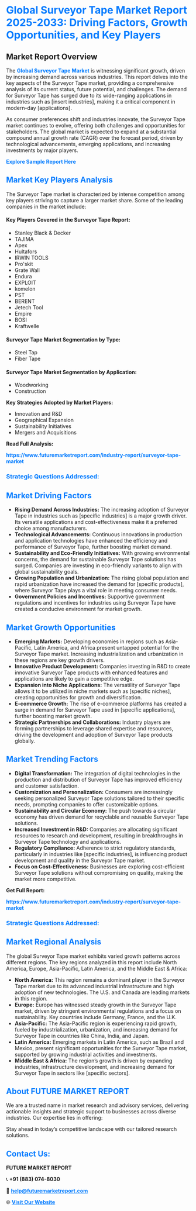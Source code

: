 <h1 style="color: #007BFF;">Global Surveyor Tape Market Report 2025-2033: Driving Factors, Growth Opportunities, and Key Players</h1>

<section id="overview">
<h2>Market Report Overview</h2>
<p>The <a href="https://www.futuremarketreport.com/industry-report/surveyor-tape-market" style="color: #007BFF; text-decoration: none;"><strong>Global Surveyor Tape Market</strong></a> is witnessing significant growth, driven by increasing demand across various industries. This report delves into the key aspects of the Surveyor Tape market, providing a comprehensive analysis of its current status, future potential, and challenges. The demand for Surveyor Tape has surged due to its wide-ranging applications in industries such as [insert industries], making it a critical component in modern-day [applications].</p>
<p>As consumer preferences shift and industries innovate, the Surveyor Tape market continues to evolve, offering both challenges and opportunities for stakeholders. The global market is expected to expand at a substantial compound annual growth rate (CAGR) over the forecast period, driven by technological advancements, emerging applications, and increasing investments by major players.</p>
</section>

<section id="overview">
<p><a href="https://www.futuremarketreport.com/request-sample/reportId=42297" style="color: #007BFF; text-decoration: none;"><strong>Explore Sample Report Here</strong></a></p>
</section>

<section id="key-players">
<h2 style="color: #007BFF;">Market Key Players Analysis</h2>
<p>The Surveyor Tape market is characterized by intense competition among key players striving to capture a larger market share. Some of the leading companies in the market include:</p>
<h4>Key Players Covered in the Surveyor Tape Report:</h4>
<ul><li>Stanley Black &amp; Decker</li><li>TAJIMA</li><li>Apex</li><li>Hultafors</li><li>IRWIN TOOLS</li><li>Pro&#039;skit</li><li>Grate Wall</li><li>Endura</li><li>EXPLOIT</li><li>komelon</li><li>PST</li><li>BERENT</li><li>Jetech Tool</li><li>Empire</li><li>BOSI</li><li>Kraftwelle</li></ul>
<h4>Surveyor Tape Market Segmentation by Type:</h4>
<ul><li>Steel Tap</li><li>Fiber Tape</li></ul>

<h4>Surveyor Tape Market Segmentation by Application:</h4>
<ul><li>Woodworking</li><li>Construction</li></ul>
<p><strong>Key Strategies Adopted by Market Players:</strong></p>
<ul>
<li>Innovation and R&D</li>
<li>Geographical Expansion</li>
<li>Sustainability Initiatives</li>
<li>Mergers and Acquisitions</li>
</ul>
</section>

<section>
<p><strong>Read Full Analysis: </strong></p><a href="https://www.futuremarketreport.com/industry-report/surveyor-tape-market" style="color: #007BFF; text-decoration: none;"><strong>https://www.futuremarketreport.com/industry-report/surveyor-tape-market</strong></a>
<h3 style="color: #007BFF;">Strategic Questions Addressed:</h3>
</section>

<section id="driving-factors">
<h2 style="color: #007BFF;">Market Driving Factors</h2>
<ul>
<li><strong>Rising Demand Across Industries:</strong> The increasing adoption of Surveyor Tape in industries such as [specific industries] is a major growth driver. Its versatile applications and cost-effectiveness make it a preferred choice among manufacturers.</li>
<li><strong>Technological Advancements:</strong> Continuous innovations in production and application technologies have enhanced the efficiency and performance of Surveyor Tape, further boosting market demand.</li>
<li><strong>Sustainability and Eco-Friendly Initiatives:</strong> With growing environmental concerns, the demand for sustainable Surveyor Tape solutions has surged. Companies are investing in eco-friendly variants to align with global sustainability goals.</li>
<li><strong>Growing Population and Urbanization:</strong> The rising global population and rapid urbanization have increased the demand for [specific products], where Surveyor Tape plays a vital role in meeting consumer needs.</li>
<li><strong>Government Policies and Incentives:</strong> Supportive government regulations and incentives for industries using Surveyor Tape have created a conducive environment for market growth.</li>
</ul>
</section>

<section id="growth-opportunities">
<h2 style="color: #007BFF;">Market Growth Opportunities</h2>
<ul>
<li><strong>Emerging Markets:</strong> Developing economies in regions such as Asia-Pacific, Latin America, and Africa present untapped potential for the Surveyor Tape market. Increasing industrialization and urbanization in these regions are key growth drivers.</li>
<li><strong>Innovative Product Development:</strong> Companies investing in R&D to create innovative Surveyor Tape products with enhanced features and applications are likely to gain a competitive edge.</li>
<li><strong>Expansion into Niche Applications:</strong> The versatility of Surveyor Tape allows it to be utilized in niche markets such as [specific niches], creating opportunities for growth and diversification.</li>
<li><strong>E-commerce Growth:</strong> The rise of e-commerce platforms has created a surge in demand for Surveyor Tape used in [specific applications], further boosting market growth.</li>
<li><strong>Strategic Partnerships and Collaborations:</strong> Industry players are forming partnerships to leverage shared expertise and resources, driving the development and adoption of Surveyor Tape products globally.</li>
</ul>
</section>

<section id="trending-factors">
<h2 style="color: #007BFF;">Market Trending Factors</h2>
<ul>
<li><strong>Digital Transformation:</strong> The integration of digital technologies in the production and distribution of Surveyor Tape has improved efficiency and customer satisfaction.</li>
<li><strong>Customization and Personalization:</strong> Consumers are increasingly seeking personalized Surveyor Tape solutions tailored to their specific needs, prompting companies to offer customizable options.</li>
<li><strong>Sustainability and Circular Economy:</strong> The push towards a circular economy has driven demand for recyclable and reusable Surveyor Tape solutions.</li>
<li><strong>Increased Investment in R&D:</strong> Companies are allocating significant resources to research and development, resulting in breakthroughs in Surveyor Tape technology and applications.</li>
<li><strong>Regulatory Compliance:</strong> Adherence to strict regulatory standards, particularly in industries like [specific industries], is influencing product development and quality in the Surveyor Tape market.</li>
<li><strong>Focus on Cost-Effectiveness:</strong> Businesses are exploring cost-efficient Surveyor Tape solutions without compromising on quality, making the market more competitive.</li>
</ul>
</section>

<section>
<p><strong>Get Full Report: </strong></p><a href="https://www.futuremarketreport.com/industry-report/surveyor-tape-market" style="color: #007BFF; text-decoration: none;"><strong>https://www.futuremarketreport.com/industry-report/surveyor-tape-market</strong></a>
<h3 style="color: #007BFF;">Strategic Questions Addressed:</h3>
</section>


<section id="regional-analysis">
<h2 style="color: #007BFF;">Market Regional Analysis</h2>
<p>The global Surveyor Tape market exhibits varied growth patterns across different regions. The key regions analyzed in this report include North America, Europe, Asia-Pacific, Latin America, and the Middle East & Africa:</p>
<ul>
<li><strong>North America:</strong> This region remains a dominant player in the Surveyor Tape market due to its advanced industrial infrastructure and high adoption of new technologies. The U.S. and Canada are leading markets in this region.</li>
<li><strong>Europe:</strong> Europe has witnessed steady growth in the Surveyor Tape market, driven by stringent environmental regulations and a focus on sustainability. Key countries include Germany, France, and the U.K.</li>
<li><strong>Asia-Pacific:</strong> The Asia-Pacific region is experiencing rapid growth, fueled by industrialization, urbanization, and increasing demand for Surveyor Tape in countries like China, India, and Japan.</li>
<li><strong>Latin America:</strong> Emerging markets in Latin America, such as Brazil and Mexico, present significant opportunities for the Surveyor Tape market, supported by growing industrial activities and investments.</li>
<li><strong>Middle East & Africa:</strong> The region’s growth is driven by expanding industries, infrastructure development, and increasing demand for Surveyor Tape in sectors like [specific sectors].</li>
</ul>
</section>

<footer>
<h2 style="color: #007BFF;">About FUTURE MARKET REPORT</h2>
<p>We are a trusted name in market research and advisory services, delivering actionable insights and strategic support to businesses across diverse industries. Our expertise lies in offering:</p>

<p>Stay ahead in today’s competitive landscape with our tailored research solutions.</p>

<h2 style="color: #007BFF;">Contact Us:</h2>
<p><strong>FUTURE MARKET REPORT</strong></p>
<p>📞 <strong>+91 (883) 074-8030</strong></p>
<p>📧 <strong><a href="mailto:help@futuremarketreport.com" style="color: #007BFF;">help@futuremarketreport.com</a></strong></p>
<p>🌐 <strong><a href="https://www.futuremarketreport.com/" style="color: #007BFF;">Visit Our Website</a></strong></p>
</footer>